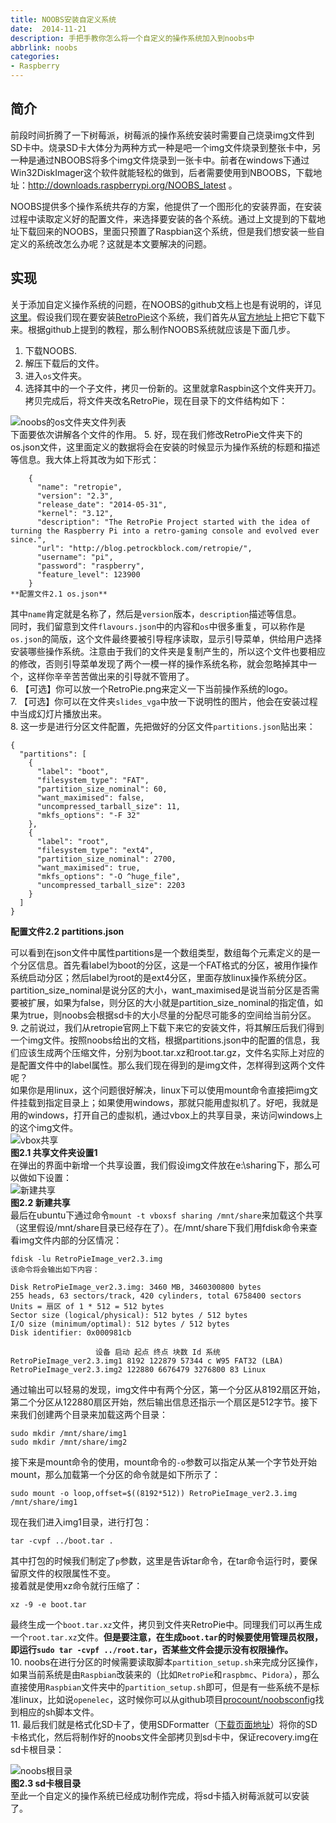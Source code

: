```yaml
---
title: NOOBS安装自定义系统
date:  2014-11-21
description: 手把手教你怎么将一个自定义的操作系统加入到noobs中
abbrlink: noobs
categories:
- Raspberry
---
```


## 简介

前段时间折腾了一下树莓派，树莓派的操作系统安装时需要自己烧录img文件到SD卡中。烧录SD卡大体分为两种方式一种是吧一个img文件烧录到整张卡中，另一种是通过NBOOBS将多个img文件烧录到一张卡中。前者在windows下通过Win32DiskImager这个软件就能轻松的做到，后者需要使用到NBOOBS，下载地址：http://downloads.raspberrypi.org/NOOBS_latest 。

NOOBS提供多个操作系统共存的方案，他提供了一个图形化的安装界面，在安装过程中读取定义好的配置文件，来选择要安装的各个系统。通过上文提到的下载地址下载回来的NOOBS，里面只预置了Raspbian这个系统，但是我们想安装一些自定义的系统改怎么办呢？这就是本文要解决的问题。

## 实现

关于添加自定义操作系统的问题，在NOOBS的github文档上也是有说明的，详见[这里](https://github.com/raspberrypi/noobs#how-to-create-a-custom-os-version)。假设我们现在要安装[RetroPie](http://blog.petrockblock.com/retropie/)这个系统，我们首先从[官方地址](http://blog.petrockblock.com/download/retropie-project-image/)上把它下载下来。根据github上提到的教程，那么制作NOOBS系统就应该是下面几步。

1. 下载NOOBS.
2. 解压下载后的文件。
3. 进入`os`文件夹。
4. 选择其中的一个子文件，拷贝一份新的。这里就拿Raspbin这个文件夹开刀。拷贝完成后，将文件夹改名RetroPie，现在目录下的文件结构如下：

![noobs的os文件夹文件列表](images/noobs_os_dir.jpg "")  
下面要依次讲解各个文件的作用。
5. 好，现在我们修改RetroPie文件夹下的os.json文件，这里面定义的数据将会在安装的时候显示为操作系统的标题和描述等信息。我大体上将其改为如下形式：

        {
          "name": "retropie",
          "version": "2.3",
          "release_date": "2014-05-31",
          "kernel": "3.12",
          "description": "The RetroPie Project started with the idea of turning the Raspberry Pi into a retro-gaming console and evolved ever since.",
          "url": "http://blog.petrockblock.com/retropie/",
          "username": "pi",
          "password": "raspberry",
          "feature_level": 123900
        }
    **配置文件2.1 os.json**

其中`name`肯定就是名称了，然后是`version`版本，`description`描述等信息。   
同时，我们留意到文件`flavours.json`中的内容和`os`中很多重复，可以称作是`os.json`的简版，这个文件最终要被引导程序读取，显示引导菜单，供给用户选择安装哪些操作系统。注意由于我们的文件夹是复制产生的，所以这个文件也要相应的修改，否则引导菜单发现了两个一模一样的操作系统名称，就会忽略掉其中一个，这样你辛辛苦苦做出来的引导就不管用了。  
6. 【可选】你可以放一个RetroPie.png来定义一下当前操作系统的logo。  
7. 【可选】你可以在文件夹`slides_vga`中放一下说明性的图片，他会在安装过程中当成幻灯片播放出来。  
8. 这一步是进行分区文件配置，先把做好的分区文件`partitions.json`贴出来：

    {
      "partitions": [
        {
          "label": "boot",
          "filesystem_type": "FAT",
          "partition_size_nominal": 60,
          "want_maximised": false,
          "uncompressed_tarball_size": 11,
          "mkfs_options": "-F 32"
        },
        {
          "label": "root",
          "filesystem_type": "ext4",
          "partition_size_nominal": 2700,
          "want_maximised": true,
          "mkfs_options": "-O ^huge_file",
          "uncompressed_tarball_size": 2203
        }
      ]
    }

**配置文件2.2 partitions.json**

可以看到在json文件中属性partitions是一个数组类型，数组每个元素定义的是一个分区信息。首先看label为boot的分区，这是一个FAT格式的分区，被用作操作系统启动分区；然后label为root的是ext4分区，里面存放linux操作系统分区。partition_size_nominal是说分区的大小，want_maximised是说当前分区是否需要被扩展，如果为false，则分区的大小就是partition_size_nominal的指定值，如果为true，则noobs会根据sd卡的大小尽量的分配尽可能多的空间给当前分区。   
9. 之前说过，我们从retropie官网上下载下来它的安装文件，将其解压后我们得到一个img文件。按照noobs给出的文档，根据partitions.json中的配置的信息，我们应该生成两个压缩文件，分别为boot.tar.xz和root.tar.gz，文件名实际上对应的是配置文件中的label属性。那么我们现在得到的是img文件，怎样得到这两个文件呢？  
    如果你是用linux，这个问题很好解决，linux下可以使用mount命令直接把img文件挂载到指定目录上；如果使用windows，那就只能用虚拟机了。好吧，我就是用的windows，打开自己的虚拟机，通过vbox上的共享目录，来访问windows上的这个img文件。  
    ![vbox共享](images/select_share.png)   
    **图2.1 共享文件夹设置1**  
    在弹出的界面中新增一个共享设置，我们假设img文件放在e:\sharing下，那么可以做如下设置：  
    ![新建共享](images/add_new_vbox_share.png)  
    **图2.2 新建共享**  
    最后在ubuntu下通过命令`mount -t vboxsf sharing /mnt/share`来加载这个共享（这里假设/mnt/share目录已经存在了）。在/mnt/share下我们用fdisk命令来查看img文件内部的分区情况：

    fdisk -lu RetroPieImage_ver2.3.img
    该命令将会输出如下内容：
    
    Disk RetroPieImage_ver2.3.img: 3460 MB, 3460300800 bytes
    255 heads, 63 sectors/track, 420 cylinders, total 6758400 sectors
    Units = 扇区 of 1 * 512 = 512 bytes
    Sector size (logical/physical): 512 bytes / 512 bytes
    I/O size (minimum/optimal): 512 bytes / 512 bytes
    Disk identifier: 0x000981cb
    
                       设备 启动 起点 终点 块数 Id 系统
    RetroPieImage_ver2.3.img1 8192 122879 57344 c W95 FAT32 (LBA)
    RetroPieImage_ver2.3.img2 122880 6676479 3276800 83 Linux

通过输出可以轻易的发现，img文件中有两个分区，第一个分区从8192扇区开始，第二个分区从122880扇区开始，然后输出信息还指示一个扇区是512字节。接下来我们创建两个目录来加载这两个目录：

    sudo mkdir /mnt/share/img1
    sudo mkdir /mnt/share/img2

接下来是mount命令的使用，mount命令的`-o`参数可以指定从某一个字节处开始mount，那么加载第一个分区的命令就是如下所示了：

    sudo mount -o loop,offset=$((8192*512)) RetroPieImage_ver2.3.img /mnt/share/img1

现在我们进入img1目录，进行打包：

    tar -cvpf ../boot.tar .

其中打包的时候我们制定了`p`参数，这里是告诉tar命令，在tar命令运行时，要保留原文件的权限属性不变。  
接着就是使用xz命令就行压缩了：

    xz -9 -e boot.tar

最终生成一个`boot.tar.xz`文件，拷贝到文件夹RetroPie中。同理我们可以再生成一个`root.tar.xz`文件。**但是要注意，在生成`boot.tar`的时候要使用管理员权限，即运行`sudo tar -cvpf ../root.tar`，否某些文件会提示没有权限操作。**  
10. noobs在进行分区的时候需要读取脚本`partition_setup.sh`来完成分区操作，如果当前系统是由`Raspbian`改装来的（比如`RetroPie`和`raspbmc`、`Pidora`），那么直接使用`Raspbian`文件夹中的`partition_setup.sh`即可，但是有一些系统不是标准linux，比如说`openelec`，这时候你可以从github项目[procount/noobsconfig](https://github.com/procount/noobsconfig "")找到相应的sh脚本文件。  
11. 最后我们就是格式化SD卡了，使用SDFormatter（[下载页面地址](https://www.sdcard.org/chs/downloads/formatter_4/)）将你的SD卡格式化，然后将制作好的noobs文件全部拷贝到sd卡中，保证recovery.img在sd卡根目录：

![noobs根目录](images/noobs_files.jpg)  
**图2.3 sd卡根目录**  
至此一个自定义的操作系统已经成功制作完成，将sd卡插入树莓派就可以安装了。
